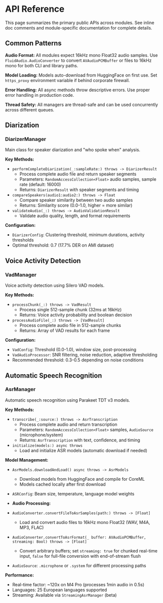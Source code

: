 # API Reference

This page summarizes the primary public APIs across modules. See inline doc comments and module-specific documentation for complete details.

## Common Patterns

**Audio Format:** All modules expect 16kHz mono Float32 audio samples. Use `FluidAudio.AudioConverter` to convert `AVAudioPCMBuffer` or files to 16kHz mono for both CLI and library paths.

**Model Loading:** Models auto-download from HuggingFace on first use. Set `https_proxy` environment variable if behind corporate firewall.

**Error Handling:** All async methods throw descriptive errors. Use proper error handling in production code.

**Thread Safety:** All managers are thread-safe and can be used concurrently across different queues.

## Diarization

### DiarizerManager
Main class for speaker diarization and "who spoke when" analysis.

**Key Methods:**
- `performCompleteDiarization(_:sampleRate:) throws -> DiarizerResult`
  - Process complete audio file and return speaker segments
  - Parameters: `RandomAccessCollection<Float>` audio samples, sample rate (default: 16000)
  - Returns: `DiarizerResult` with speaker segments and timing
- `compareSpeakers(audio1:audio2:) throws -> Float`
  - Compare speaker similarity between two audio samples
  - Returns: Similarity score (0.0-1.0, higher = more similar)
- `validateAudio(_:) throws -> AudioValidationResult`
  - Validate audio quality, length, and format requirements

**Configuration:**
- `DiarizerConfig`: Clustering threshold, minimum durations, activity thresholds
- Optimal threshold: 0.7 (17.7% DER on AMI dataset)

## Voice Activity Detection

### VadManager
Voice activity detection using Silero VAD models.

**Key Methods:**
- `processChunk(_:) throws -> VadResult`
  - Process single 512-sample chunk (32ms at 16kHz)
  - Returns: Voice activity probability and boolean decision
- `processAudioFile(_:) throws -> [VadResult]`
  - Process complete audio file in 512-sample chunks
  - Returns: Array of VAD results for each frame

**Configuration:**
- `VadConfig`: Threshold (0.0-1.0), window size, post-processing
- `VadAudioProcessor`: SNR filtering, noise reduction, adaptive thresholding
- Recommended threshold: 0.3-0.5 depending on noise conditions

## Automatic Speech Recognition

### AsrManager
Automatic speech recognition using Parakeet TDT v3 models.

**Key Methods:**
- `transcribe(_:source:) throws -> AsrTranscription`
  - Process complete audio and return transcription
  - Parameters: `RandomAccessCollection<Float>` samples, `AudioSource` (microphone/system)
  - Returns: `AsrTranscription` with text, confidence, and timing
- `initialize(models:) async throws`
  - Load and initialize ASR models (automatic download if needed)

**Model Management:**
- `AsrModels.downloadAndLoad() async throws -> AsrModels`
  - Download models from HuggingFace and compile for CoreML
  - Models cached locally after first download
- `ASRConfig`: Beam size, temperature, language model weights

- **Audio Processing:**
- `AudioConverter.convertFileToAsrSamples(path:) throws -> [Float]`
  - Load and convert audio files to 16kHz mono Float32 (WAV, M4A, MP3, FLAC)
- `AudioConverter.convertToAsrFormat(_ buffer: AVAudioPCMBuffer, streaming: Bool) throws -> [Float]`
  - Convert arbitrary buffers; set `streaming: true` for chunked real-time input, `false` for full-file conversion with end-of-stream flush
- `AudioSource`: `.microphone` or `.system` for different processing paths

**Performance:**
- Real-time factor: ~120x on M4 Pro (processes 1min audio in 0.5s)
- Languages: 25 European languages supported
- Streaming: Available via `StreamingAsrManager` (beta)
